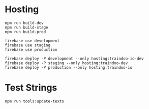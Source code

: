 # Hosting

```
npm run build-dev
npm run build-stage
npm run build-prod
```

```
firebase use development
firebase use staging
firebase use production
```

```
firebase deploy -P development --only hosting:traindoo-io-dev
firebase deploy -P staging --only hosting:traindoo-dev
firebase deploy -P production --only hosting:traindoo-io
```

# Test Strings

```
npm run tools:update-texts
```
